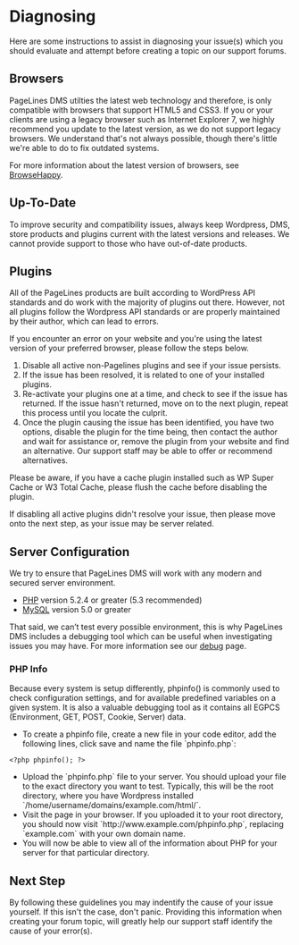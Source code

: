 # Diagnosing #

Here are some instructions to assist in diagnosing your issue(s) which you should evaluate and attempt before creating a topic on our support forums.

## Browsers ##

PageLines DMS utilties the latest web technology and therefore, is only compatible with browsers that support HTML5 and CSS3. If you or your clients are using a legacy browser such as Internet Explorer 7, we highly recommend you update to the latest version, as we do not support legacy browsers. We understand that's not always possible, though there's little we're able to do to fix outdated systems.

For more information about the latest version of browsers, see [BrowseHappy](http://browsehappy.com/).

## Up-To-Date

To improve security and compatibility issues, always keep Wordpress, DMS, store products and plugins current with the latest versions and releases. We cannot provide support to those who have out-of-date products.

## Plugins ##

All of the PageLines products are built according to WordPress API standards and do work with the majority of plugins out there. However, not all plugins follow the Wordpress API standards or are properly maintained by their author, which can lead to errors.

If you encounter an error on your website and you're using the latest version of your preferred browser, please follow the steps below.

1. Disable all active non-Pagelines plugins and see if your issue persists.
2. If the issue has been resolved, it is related to one of your installed plugins.
3. Re-activate your plugins one at a time, and check to see if the issue has returned. If the issue hasn't returned, move on to the next plugin, repeat this process until you locate the culprit.
4. Once the plugin causing the issue has been identified, you have two options, disable the plugin for the time being, then contact the author and wait for assistance or, remove the plugin from your website and find an alternative. Our support staff may be able to offer or recommend alternatives.

Please be aware, if you have a cache plugin installed such as WP Super Cache or W3 Total Cache, please flush the cache before disabling the plugin.

If disabling all active plugins didn't resolve your issue, then please move onto the next step, as your issue may be server related.

## Server Configuration ##

We try to ensure that PageLines DMS will work with any modern and secured server environment.

* [PHP](http://php.net/) version 5.2.4 or greater (5.3 recommended)
* [MySQL](http://www.mysql.com/) version 5.0 or greater

That said, we can’t test every possible environment, this is why PageLines DMS includes a debugging tool which can be useful when investigating issues you may have. For more information see our [debug](http://docs.pagelines.com/support-troubleshooting/debug) page.

### PHP Info ###

Because every system is setup differently, phpinfo() is commonly used to check configuration settings, and for available predefined variables on a given system. It is also a valuable debugging tool as it contains all EGPCS (Environment, GET, POST, Cookie, Server) data.

<ul>
<li>To create a phpinfo file, create a new file in your code editor, add the following lines, click save and name the file `phpinfo.php`:</li>
</ul>

~~~ .php
<?php phpinfo(); ?>
~~~

<ul>
<li>Upload the `phpinfo.php` file to your server. You should upload your file to the exact directory you want to test. Typically, this will be the root directory, where you have Wordpress installed `/home/username/domains/example.com/html/`.</li>

<li>Visit the page in your browser. If you uploaded it to your root directory, you should now visit `http://www.example.com/phpinfo.php`, replacing `example.com` with your own domain name.</li>

<li>You will now be able to view all of the information about PHP for your server for that particular directory.</li>
</ul>

## Next Step ##

By following these guidelines you may indentify the cause of your issue yourself. If this isn't the case, don't panic. Providing this information when creating your forum topic, will greatly help our support staff identify the cause of your error(s).